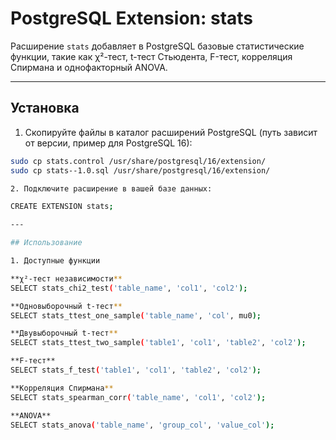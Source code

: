 # PostgreSQL Extension: stats

Расширение `stats` добавляет в PostgreSQL базовые статистические функции, такие как χ²-тест, t-тест Стьюдента, F-тест, корреляция Спирмана и однофакторный ANOVA.  

---

## Установка

1. Скопируйте файлы в каталог расширений PostgreSQL (путь зависит от версии, пример для PostgreSQL 16):

```bash
sudo cp stats.control /usr/share/postgresql/16/extension/
sudo cp stats--1.0.sql /usr/share/postgresql/16/extension/

2. Подключите расширение в вашей базе данных:

CREATE EXTENSION stats;

---

## Использование

1. Доступные функции

**χ²-тест независимости**
SELECT stats_chi2_test('table_name', 'col1', 'col2');

**Одновыборочный t-тест**
SELECT stats_ttest_one_sample('table_name', 'col', mu0);

**Двувыборочный t-тест**
SELECT stats_ttest_two_sample('table1', 'col1', 'table2', 'col2');

**F-тест**
SELECT stats_f_test('table1', 'col1', 'table2', 'col2');

**Корреляция Спирмана**
SELECT stats_spearman_corr('table_name', 'col1', 'col2');

**ANOVA**
SELECT stats_anova('table_name', 'group_col', 'value_col');
